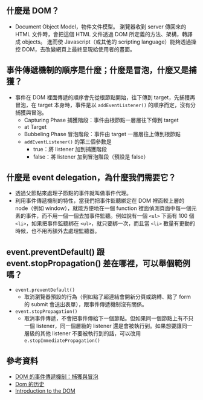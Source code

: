 ## 什麼是 DOM？

- Document Object Model，物件文件模型。
  瀏覽器收到 server 傳回來的 HTML 文件時，會把這個 HTML 文件透過 DOM 所定義的方法、架構，轉譯成 objects。
  進而使 Javascript（或其他的 scripting language）能夠透過操控 DOM，去改變網頁上最終呈現給使用者的畫面。

## 事件傳遞機制的順序是什麼；什麼是冒泡，什麼又是捕獲？

- 事件在 DOM 裡面傳遞的順序會先從根節點開始，往下傳到 target，先捕獲再冒泡，在 target 本身時，事件是以 `addEventListener()` 的順序而定，沒有分捕獲與冒泡。
  - Capturing Phase 捕獲階段：事件由根節點一層層往下傳到 target
  - at Target
  - Bubbeling Phase 冒泡階段：事件由 target 一層層往上傳到根節點
  - `addEventListener()` 的第三個參數是
    - true：將 listener 加到捕獲階段
    - false：將 listener 加到冒泡階段（預設是 false）

## 什麼是 event delegation，為什麼我們需要它？

- 透過父節點來處理子節點的事件就叫做事件代理。
- 利用事件傳遞機制的特性，當我們把事件監聽綁定在 DOM 裡面較上層的 node（例如 window），就能方便地在一個 function 裡面偵測頁面中每一個元素的事件，而不用一個一個去加事件監聽。例如說有一個 `<ul>` 下面有 100 個 `<li>`，如果把事件監聽綁在 `<ul>`，就只要綁一次，而且當 `<li>` 數量有更動的時候，也不用再額外去處理監聽器。

## event.preventDefault() 跟 event.stopPropagation() 差在哪裡，可以舉個範例嗎？

- `event.preventDefault()`
  - 取消瀏覽器預設的行為（例如點了超連結會開新分頁或跳轉、點了 form 的 submit 會送出表單），跟事件傳遞機制沒有關係。
- `event.stopPropagation()`
  - 取消事件傳遞，不會把事件傳給下一個節點。但如果同一個節點上有不只一個 listener，同ㄧ個層級的 listener 還是會被執行到。如果想要讓同一層級的其他 listener 不要被執行到的話，可以改用 `e.stopImmediatePropagation()`

## 參考資料

- [DOM 的事件傳遞機制：捕獲與冒泡](https://blog.techbridge.cc/2017/07/15/javascript-event-propagation/)
- [Dom 的历史](https://zhuanlan.zhihu.com/p/27386734)
- [Introduction to the DOM](https://developer.mozilla.org/en-US/docs/Web/API/Document_Object_Model/Introduction)
